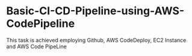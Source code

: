 # Basic-CI-CD-Pipeline-using-AWS-CodePipeline
This task is achieved employing Github, AWS CodeDeploy, EC2 Instance and AWS Code PipeLine
